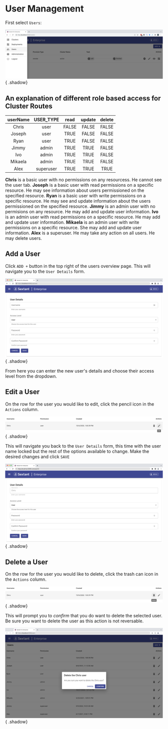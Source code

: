 # User Management

First select `Users`:

![Sextant Select Users](../images/sextant-select-users.png){ .shadow}

## An explanation of different role based access for Cluster Routes

|userName|USER_TYPE|read|update|delete|
|:-:|:-:|:-:|:-:|:-:|
|Chris|user|FALSE|FALSE|FALSE|
| Joseph|user|TRUE|FALSE|FALSE|
|Ryan|user|TRUE|FALSE|FALSE|
|Jimmy|admin|TRUE|TRUE|FALSE|
|Ivo|admin|TRUE|TRUE|FALSE|
|Mikaela|admin|TRUE|TRUE|FALSE|
|Alex|superuser|TRUE|TRUE|TRUE|

**Chris** is a basic user with no permissions on any resourcess. He
cannot see the user tab.
**Joseph** is a basic user with read permissions on a specific resource.
He may see information about users permissioned on the specified resource.
**Ryan** is a basic user with write permissions on a specific resource.
He may see and update information about the users permissioned on the
specified resource.
**Jimmy** is an admin user with no permisions on any resource. He may
add and update user information.
**Ivo** is an admin user with read permissions on a specific resource.
He may add and update user information.
**Mikaela** is an admin user with write permissions on a specific
resource. She may add and update user information.
**Alex** is a superuser. He may take any action on all users. He may
delete users.

## Add a User

Click `ADD +` button in the top right of the users overview page. This will
navigate you to the `User Details` form.

![Sextant Add New User](../images/sextant-user-new.png){ .shadow}

From here you can enter the new user's details and choose their access
level from the dropdown.

## Edit a User

On the row for the user you would like to edit, click the pencil icon in
the `Actions` column.

![Sextant Edit Icon](../images/sextant-users-edit-icon.png){ .shadow}

This will navigate you back to the `User Details` form, this time
with the user name locked but the rest of the options available
to change. Make the desired changes and click `SAVE`

![Sextant Edit User](../images/sextant-edit-user.png){ .shadow}

## Delete a User

On the row for the user you would like to delete, click the trash can icon in
the `Actions` column.

![Sextant Edit Icon](../images/sextant-users-delete-icon.png){ .shadow}

This will prompt you to *confirm* that you do want to delete the selected user.
Be sure you want to delete the user as this action is not reversable.

![Sextant Delete User](../images/sextant-delete-user.png){ .shadow}
